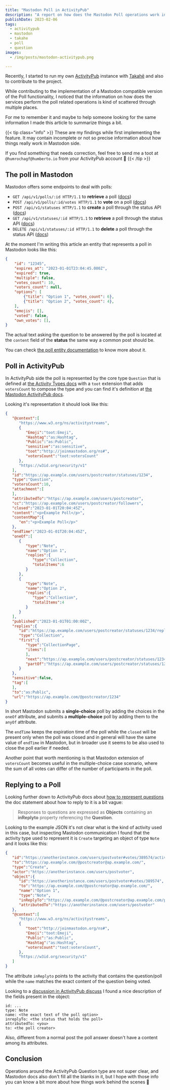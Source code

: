 ```yaml
---
title: "Mastodon Poll in ActivityPub"
description: "A report on how does the Mastodon Poll operations work in ActivityPub"
publishDate: 2023-02-06
tags:
  - activitypub
  - mastodon
  - takahe
  - poll
  - question
images:
  - /img/posts/mastodon-activitypub.png

---
```


Recently, I started to run my own [ActivityPub](https://activitypub.rocks/) instance with [Takahē](https://jointakahe.org/) and also to contribute to the project.

While contributing to the implementation of a Mastodon compatible version of the Poll functionality, I noticed that the information on how does the services perform the poll related operations is kind of scattered through multiple places.

For me to remember it and maybe to help someone looking for the same information I made this article to summarize things a bit.

{{< tip class="info" >}}
These are my findings while first implementing the feature. It may contain incomplete or not so precise information about how things really work in Mastodon side.

If you find something that needs correction, feel free to send me a toot at `@humrochagf@humberto.io` from your ActivityPub account 🙂
{{< /tip >}}

## The poll in Mastodon

Mastodon offers some endpoints to deal with polls:

- `GET /api/v1/polls/:id HTTP/1.1` to **retrieve** a poll ([docs](https://docs.joinmastodon.org/methods/polls/#get))
- `POST /api/v1/polls/:id/votes HTTP/1.1` to **vote** on a poll ([docs](https://docs.joinmastodon.org/methods/polls/#vote))
- `POST /api/v1/statuses HTTP/1.1` to **create** a poll through the status API ([docs](https://docs.joinmastodon.org/methods/statuses/#create))
- `GET /api/v1/statuses/:id HTTP/1.1` to **retrieve** a poll through the status API ([docs](https://docs.joinmastodon.org/methods/statuses/#get))
- `DELETE /api/v1/statuses/:id HTTP/1.1` to **delete** a poll through the status API ([docs](https://docs.joinmastodon.org/methods/statuses/#delete))

At the moment I'm writing this article an entity that represents a poll in Mastodon looks like this:

```json
{
    "id": "12345",
    "expires_at": "2023-01-01T23:04:45.000Z",
    "expired": true,
    "multiple": false,
    "votes_count": 10,
    "voters_count": null,
    "options": [
        {"title": "Option 1", "votes_count": 6},
        {"title": "Option 2", "votes_count": 4},
    ],
    "emojis": [],
    "voted": false,
    "own_votes": [],
}
```

The actual text asking the question to be answered by the poll is located at the `content` field of the **status** the same way a common post should be.

You can check [the poll entity documentation](https://docs.joinmastodon.org/entities/Poll/) to know more about it.

## Poll in ActivityPub

In ActivityPub side the poll is represented by the core type `Question` that is defined at [the Activity Types docs](https://www.w3.org/TR/activitystreams-vocabulary/#dfn-question) with a `toot` extension that adds `votersCount` to compose the type and you can find it's definition at [the Mastodon ActivityPub docs](https://docs.joinmastodon.org/spec/activitypub/#poll-specific-properties).

Looking it's representation it should look like this:

```json
{
   "@context":[
      "https://www.w3.org/ns/activitystreams",
      {
         "Emoji":"toot:Emoji",
         "Hashtag":"as:Hashtag",
         "Public":"as:Public",
         "sensitive":"as:sensitive",
         "toot":"http://joinmastodon.org/ns#",
         "votersCount":"toot:votersCount"
      },
      "https://w3id.org/security/v1"
   ],
   "id":"https://ap.example.com/users/postcreator/statuses/1234",
   "type":"Question",
   "votersCount":10,
   "attachment":[
   ],
   "attributedTo":"https://ap.example.com/users/postcreator",
   "cc":"https://ap.example.com/users/postcreator/followers",
   "closed":"2023-01-01T20:04:45Z",
   "content":"<p>Example Poll</p>",
   "contentMap":{
      "en":"<p>Example Poll</p>"
   },
   "endTime":"2023-01-01T20:04:45Z",
   "oneOf":[
      {
         "type":"Note",
         "name":"Option 1",
         "replies":{
            "type":"Collection",
            "totalItems":6
         }
      },
      {
         "type":"Note",
         "name":"Option 2",
         "replies":{
            "type":"Collection",
            "totalItems":4
         }
      }
   ],
   "published":"2023-01-01T01:00:00Z",
   "replies":{
      "id":"https://ap.example.com/users/postcreator/statuses/1234/replies",
      "type":"Collection",
      "first":{
         "type":"CollectionPage",
         "items":[
         ],
         "next":"https://ap.example.com/users/postcreator/statuses/1234/replies?only_other_accounts=true&page=true",
         "partOf":"https://ap.example.com/users/postcreator/statuses/1234/replies"
      }
   },
   "sensitive":false,
   "tag":[
   ],
   "to":"as:Public",
   "url":"https://ap.example.com/@postcreator/1234"
}
```

In short Mastodon submits a **single-choice** poll by adding the choices in the `oneOf` attribute, and submits a **multiple-choice** poll by adding them to the `anyOf` attribute.

The `endTime` keeps the expiration time of the poll while the `closed` will be present only when the poll was closed and in general will have the same value of `endTime` in Mastodon, but in broader use it seems to be also used to close the poll earlier if needed.

Another point that worth mentioning is that Mastodon extension of `votersCount` becomes useful in the multiple-choice case scenario, where the sum of all votes can differ of the number of participants in the poll.

## Replying to a Poll

Looking further down to ActivityPub docs about [how to represent questions](https://www.w3.org/TR/activitystreams-vocabulary/#questions) the doc statement about how to reply to it is a bit vague:

> Responses to questions are expressed as **Objects** containing an **inReplyto** property referencing the **Question**.

Looking to the example JSON it's not clear what is the kind of activity used in this case, but inspecting Mastodon communication I found that the activity type used to represent it is `Create` targeting an object of type `Note` and it looks like this:

```json
{
   "id":"https://anotherinstance.com/users/postvoter#votes/389574/activity",
   "to":"https://ap.example.com/@postcreator@ap.example.com/",
   "type":"Create",
   "actor":"https://anotherinstance.com/users/postvoter",
   "object":{
      "id":"https://anotherinstance.com/users/postvoter#votes/389574",
      "to":"https://ap.example.com/@postcreator@ap.example.com/",
      "name":"Option 1",
      "type":"Note",
      "inReplyTo":"https://ap.example.com/@postcreator@ap.example.com/posts/145144397271001760/",
      "attributedTo":"https://anotherinstance.com/users/postvoter"
   },
   "@context":[
      "https://www.w3.org/ns/activitystreams",
      {
         "toot":"http://joinmastodon.org/ns#",
         "Emoji":"toot:Emoji",
         "Public":"as:Public",
         "Hashtag":"as:Hashtag",
         "votersCount":"toot:votersCount",
      },
      "https://w3id.org/security/v1"
   ]
}
```

The attribute `inReplyto` points to the activity that contains the question/poll while the `name` matches the exact content of the question being voted.

Looking to a [discussion in ActivityPub discuss](https://socialhub.activitypub.rocks/t/votes-on-question-activities/2880) I found a nice description of the fields present in the object:

```text
id: ...
type: Note
name: <the exact text of the poll option>
inreplyTo: <the status that holds the poll>
attributedTo: <you>
to: <the poll creator>
```

Also, different from a normal post the poll answer doesn't have a content among its attributes.

## Conclusion

Operations around the ActivityPub Question type are not super clear, and Mastodon docs also don't fill all the blanks in it, but I hope with those info you can know a bit more about how things work behind the scenes 🙂
